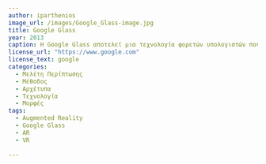 ```yaml
---
author: iparthenios
image_url: /images/Google_Glass-image.jpg
title: Google Glass 
year: 2013
caption: H Google Glass αποτελεί μια τεχνολογία φορετών υπολογιστών που παρουσιάστηκε από την Google X το 2012. Οραματίστηκαν το Google Glass ως μια επαναστατική συσκευή που επέτρεπε στους χρήστες να έχουν πρόσβαση σε ένα ευρύ φάσμα λειτουργιών hands-free, όπως η περιήγηση στο διαδίκτυο, η εγγραφή βίντεο, η λήψη οδηγιών, η αποστολή μηνυμάτων και η αναπαραγωγή μουσικής.
license_url: "https://www.google.com" 
license_text: google
categories:
  - Μελέτη Περίπτωσης
  - Μέθοδος
  - Αρχέτυπα
  - Τεχνολογία
  - Μορφές
tags:
  - Augmented Reality
  - Google Glass
  - AR
  - VR
  
---
```

